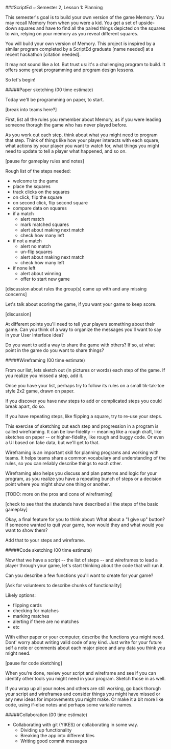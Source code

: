 ###ScriptEd ~ Semester 2, Lesson 1: Planning

This semester's goal is to build your own version of the game Memory.  You may recall Memory from when you were a kid.  You get a set of upside-down squares and have to find all the paired things depicted on the squares to win, relying on your memory as you reveal different squares.

You will build your own version of Memory.  This project is inspired by a similar program completed by a ScriptEd graduate [name needed] at a recent hackathon [citation needed].  

It may not sound like a lot.  But trust us: it's a challenging program to build.  It offers some great programming and program design lessons.  

So let's begin!


#####Paper sketching (00 time estimate)

Today we'll be programming on paper, to start.

[break into teams here?]

First, list all the rules you remember about Memory, as if you were leading someone thorugh the game who has never played before.

As you work out each step, think about what you might need to program that step.  Think of things like how your player interacts with each square, what actions by your player you want to watch for, what things you might need to update to tell a player what happened, and so on.

[pause for gameplay rules and notes]


Rough list of the steps needed:

* welcome to the game
* place the squares
* track clicks on the squares
* on click, flip the square
* on second click, flip second square
* compare data on squares
* if a match
    * alert match
    * mark matched squares
    * alert about making next match
    * check how many left
* if not a match
    * alert no match
    * un-flip squares
    * alert about making next match
    * check how many left
* if none left
    * alert about winning
    * offer to start new game


[discussion about rules the group(s) came up with and any missing concerns]

Let's talk about scoring the game, if you want your game to keep score.

[discussion]

At different points you'll need to tell your players something about their game.  Can you think of a way to organize the messages you'll want to say in your User Interface idea?

Do you want to add a way to share the game with others?  If so, at what point in the game do you want to share things?


#####Wireframing (00 time estimate)

From our list, lets sketch out (in pictures or words) each step of the game.  If you realize you missed a step, add it.  

Once you have your list, perhaps try to follow its rules on a small tik-tak-toe style 2x2 game, drawn on paper.

If you discover you have new steps to add or complicated steps you could break apart, do so.

If you have repeating steps, like flipping a square, try to re-use your steps.

This exercise of sketching out each step and progression in a program is called wireframing.  It can be low-fidelity -- meaning like a rough draft, like sketches on paper -- or higher-fidelity, like rough and buggy code.  Or even a UI based on fake data, but we'll get to that.

Wireframing is an important skill for planning programs and working with teams.  It helps teams share a common vocabulary and understanding of the rules, so you can reliably describe things to each other.

Wireframing also helps you discuss and plan patterns and logic for your program, as you realize you have a repeating bunch of steps or a decision point where you might show one thing or another.

[TODO: more on the pros and cons of wireframing]

[check to see that the studends have described all the steps of the basic gameplay]

Okay, a final feature for you to think about:  What about a "I give up" button?  If someone wanted to quit your game, how would they and what would you want to show them?  

Add that to your steps and wireframe.

#####Code sketching (00 time estimate)

Now that we have a script -- the list of steps -- and wireframes to lead a player through your game, let's start thinking about the code that will run it.  

Can you describe a few functions you'll want to create for your game?

[Ask for volunteers to describe chunks of functionality]

Likely options:

* flipping cards
* checking for matches
* marking matches
* alerting if there are no matches
* etc

With either paper or your computer, describe the functions you might need.  Dont' worry about writing valid code of any kind.  Just write for your future self a note or comments about each major piece and any data you think you might need.

[pause for code sketching]

When you're done, review your script and wireframe and see if you can identify other tools you might need in your program.  Sketch those in as well.

If you wrap up all your notes and others are still working, go back thorugh your script and wireframes and consider things you might have missed or any new ideas for improvements you might make.  Or make it a bit more like code, using if-else notes and perhaps some variable names.


#####Collaboration (00 time estimate)

  - Collaborating with git (YIKES) or collaborating in some way. 
    - Dividing up functionality
    - Breaking the app into different files
    - Writing good commit messages
